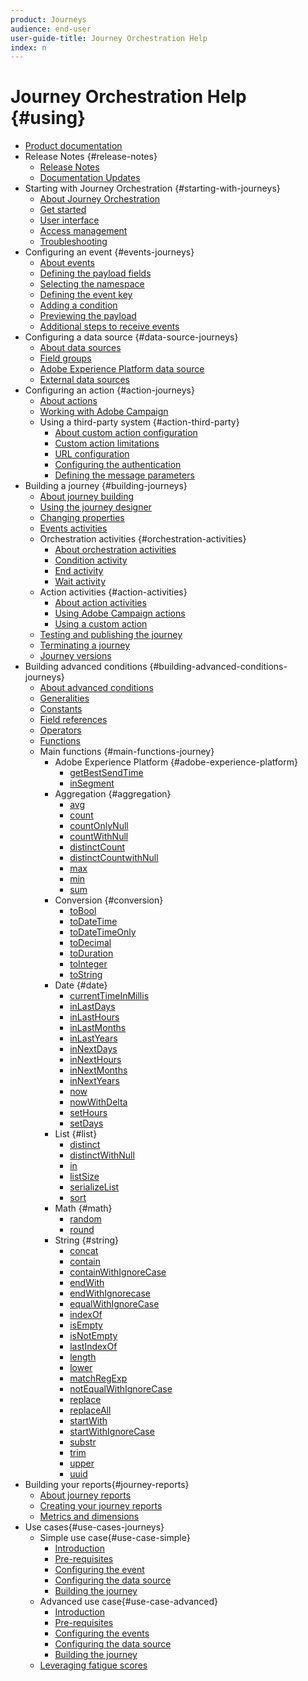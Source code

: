 ```yaml
---
product: Journeys
audience: end-user
user-guide-title: Journey Orchestration Help
index: n
---
```


# Journey Orchestration Help {#using}

+ [Product documentation](journey-orchestration-home.md)
+ Release Notes {#release-notes}
  + [Release Notes](using/rn/release-notes.md)
  + [Documentation Updates](using/rn/documentation-updates.md)
+ Starting with Journey Orchestration {#starting-with-journeys}
  + [About Journey Orchestration](using/about/intro.md)
  + [Get started](using/about/aboutprocess.md)
  + [User interface](using/about/aboutinterface.md)
  + [Access management](using/about/usermanagement.md)
  + [Troubleshooting](using/about/troubleshooting.md)
+ Configuring an event {#events-journeys}
  + [About events](using/event/event.md)
  + [Defining the payload fields](using/event/eventpayload.md)
  + [Selecting the namespace](using/event/eventnamespace.md)
  + [Defining the event key](using/event/eventkey.md)
  + [Adding a condition](using/event/eventcondition.md)
  + [Previewing the payload](using/event/eventpayloadpreview.md)
  + [Additional steps to receive events](using/event/eventsteps.md)
+ Configuring a data source {#data-source-journeys}
  + [About data sources](using/datasource/ds.md)
  + [Field groups](using/datasource/dsfield.md)
  + [Adobe Experience Platform data source](using/datasource/dsplatform.md)
  + [External data sources](using/datasource/dsexternal.md)
+ Configuring an action {#action-journeys}
  + [About actions](using/action/action.md)
  + [Working with Adobe Campaign](using/action/actioncampaign.md)
  + Using a third-party system {#action-third-party}
    + [About custom action configuration](using/action/custom.md)
    + [Custom action limitations](using/action/customlimitations.md)
    + [URL configuration](using/action/customurl.md)
    + [Configuring the authentication](using/action/customauthentication.md)
    + [Defining the message parameters](using/action/customparameters.md)
+ Building a journey {#building-journeys}
  + [About journey building](using/building-journeys/journey.md)
  + [Using the journey designer](using/building-journeys/journeyinterface.md)
  + [Changing properties](using/building-journeys/journeyproperty.md)
  + [Events activities](using/building-journeys/journeyevent.md)
  + Orchestration activities {#orchestration-activities}
    + [About orchestration activities](using/building-journeys/journeyorchestration.md)
    + [Condition activity](using/building-journeys/condition.md)
    + [End activity](using/building-journeys/end.md)
    + [Wait activity](using/building-journeys/wait.md)
  + Action activities {#action-activities}
    + [About action activities](using/building-journeys/journeyaction.md)
    + [Using Adobe Campaign actions](using/building-journeys/journeyactioncampaign.md)
    + [Using a custom action](using/building-journeys/journeyactioncustom.md)
  + [Testing and publishing the journey](using/building-journeys/journeypublication.md)
  + [Terminating a journey](using/building-journeys/journeystop.md)
  + [Journey versions](using/building-journeys/journeyversions.md)
+ Building advanced conditions {#building-advanced-conditions-journeys}
  + [About advanced conditions](using/expression/expressionadvanced.md)
  + [Generalities](using/expression/expressiongeneralities.md)
  + [Constants](using/expression/expressionconstants.md)
  + [Field references](using/expression/expressionfields.md)
  + [Operators](using/expression/expressionoperators.md)
  + [Functions](using/expression/expressionfunctions.md)
  + Main functions {#main-functions-journey}
    + Adobe Experience Platform {#adobe-experience-platform}
      + [getBestSendTime](using/functions/functiongetbestsendtime.md)
      + [inSegment](using/functions/functioninsegment.md)
    + Aggregation {#aggregation}
      + [avg](using/functions/functionavg.md)
      + [count](using/functions/functioncount.md)
      + [countOnlyNull](using/functions/functioncountonlynull.md)
      + [countWithNull](using/functions/functioncountwithnull.md)
      + [distinctCount](using/functions/functiondistinctcount.md)
      + [distinctCountwithNull](using/functions/functiondistinctcountwithnull.md)
      + [max](using/functions/functionmax.md)
      + [min](using/functions/functionmin.md)
      + [sum](using/functions/functionsum.md)
    + Conversion {#conversion}
      + [toBool](using/functions/functiontobool.md)
      + [toDateTime](using/functions/functiontodatetime.md)
      + [toDateTimeOnly](using/functions/functiontodatetimeonly.md)
      + [toDecimal](using/functions/functiontodecimal.md)
      + [toDuration](using/functions/functiontoduration.md)
      + [toInteger](using/functions/functiontointeger.md)
      + [toString](using/functions/functiontostring.md)
    + Date {#date}
      + [currentTime​InMillis](using/functions/functioncurrenttimeinmillis.md)
      + [inLastDays](using/functions/functioninlastdays.md)
      + [inLastHours](using/functions/functioninlasthours.md)
      + [inLastMonths](using/functions/functioninlastmonths.md)
      + [inLastYears](using/functions/functioninlastyears.md)
      + [inNextDays](using/functions/functioninnextdays.md)
      + [inNextHours](using/functions/functioninnexthours.md)
      + [inNextMonths](using/functions/functioninnextmonths.md)
      + [inNextYears](using/functions/functioninnextyears.md)
      + [now](using/functions/functionnow.md)
      + [nowWithDelta](using/functions/functionnowwithdelta.md)
      + [setHours](using/functions/functionsethours.md)
      + [setDays](using/functions/functionsetdays.md)
    + List {#list}
      + [distinct](using/functions/functiondistinct.md)
      + [distinctWithNull](using/functions/functiondistinctwithnull.md)
      + [in](using/functions/functionin.md)
      + [listSize](using/functions/functionlistsize.md)
      + [serializeList](using/functions/functionserializelist.md)
      + [sort](using/functions/functionsort.md)
    + Math {#math}
      + [random](using/functions/functionrandom.md)
      + [round](using/functions/functionround.md)
    + String {#string}
      + [concat](using/functions/functionconcat.md)
      + [contain](using/functions/functioncontain.md)
      + [containWithIgnoreCase](using/functions/functioncontainwithignorecase.md)
      + [endWith](using/functions/functionendwith.md)
      + [endWithIgnorecase](using/functions/functionendwithignorecase.md)
      + [equalWithIgnoreCase](using/functions/functionequalignorecase.md)
      + [indexOf](using/functions/functionindexof.md)
      + [isEmpty](using/functions/functionisempty.md)
      + [isNotEmpty](using/functions/functionisnotempty.md)
      + [lastIndexOf](using/functions/functionlastindexof.md)
      + [length](using/functions/functionlength.md)
      + [lower](using/functions/functionlower.md)
      + [matchRegExp](using/functions/functionmatchregexp.md)
      + [notEqualWithIgnoreCase](using/functions/functionnotequalignorecase.md)
      + [replace](using/functions/functionreplace.md)
      + [replaceAll](using/functions/functionreplaceall.md)
      + [startWith](using/functions/functionstartwith.md)
      + [startWithIgnoreCase](using/functions/functionstartwithignorecase.md)
      + [substr](using/functions/functionsubstr.md)
      + [trim](using/functions/functiontrim.md)
      + [upper](using/functions/functionupper.md)
      + [uuid](using/functions/functionuuid.md)
+ Building your reports{#journey-reports}
  + [About journey reports](using/reporting/reporting.md)
  + [Creating your journey reports](using/reporting/reportingcreating.md)
  + [Metrics and dimensions](using/reporting/reportingdimensions.md)
+ Use cases{#use-cases-journeys}
  + Simple use case{#use-case-simple}
    + [Introduction](using/usecase/uc1intro.md)
    + [Pre-requisites](using/usecase/uc1prereq.md)
    + [Configuring the event](using/usecase/uc1event.md)
    + [Configuring the data source](using/usecase/uc1ds.md)
    + [Building the journey](using/usecase/uc1journey.md)
  + Advanced use case{#use-case-advanced}
    + [Introduction](using/usecase/uc2intro.md)
    + [Pre-requisites](using/usecase/uc2prereq.md)
    + [Configuring the events](using/usecase/uc2event.md)
    + [Configuring the data source](using/usecase/uc2ds.md)
    + [Building the journey](using/usecase/uc2journey.md)
  + [Leveraging fatigue scores](using/usecase/uc3.md)
  
